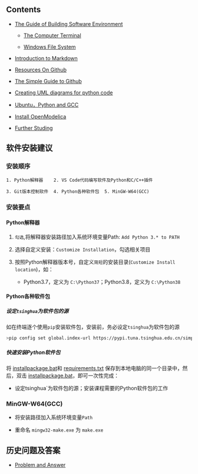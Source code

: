 
## Contents

* [The Guide of Building Software Environment](./BuildingSoftwareEnvironment.md)

   * [The Computer Terminal](./ComputerTerminal.md/)

   * [Windows File System](./WindowsFileSystem.md)

* [Introduction to Markdown](./Introduction2Markdown(Chinese).md) 

* [Resources On Github](./ResourcesOnGithub.md)

* [The Simple Guide to Github](./TheSimpleStepsGithub(Chinese).md) 

* [Creating UML diagrams for python code](./UMLPython.md) 

* [Ubuntu，Python and GCC](./Ubuntu-Python-CPP(Chinese).md) 

* [Install OpenModelica](./InstallOpenModelica.md) 

* [Further Studing](./FurtherStuding.md)

## 软件安装建议

###  安装顺序

    1. Python解释器    2. VS Code代码编写软件及Python和C/C++插件

    3. Git版本控制软件  4. Python各种软件包  5. MinGW-W64(GCC)

###  安装要点

#### Python解释器

1. `勾选`,将解释器安装路径加入系统环境变量Path: `Add Python 3.* to PATH`

2.  选择自定义安装：`Customize Installation`，勾选相关项目
  
3. 按照Python解释器版本号，自定义`简短`的安装目录(`Customize Install location`)，如：
      
    *  Python3.7，定义为 `C:\Python37`；Python3.8，定义为 `C:\Python38`

#### Python各种软件包
 
##### 设定`tsinghua`为软件包的源 

如在终端逐个使用`pip`安装软件包，安装前，务必设定`tsinghua`为软件包的源 

```bash
>pip config set global.index-url https://pypi.tuna.tsinghua.edu.cn/simple
```

##### 快速安装Python软件包

将 [installpackage.bat](./bat/installpackage.bat)和 [requirements.txt](./bat/requirements.txt) 保存到本地电脑的同一个目录中，然后，双击 [installpackage.bat](./bat/installpackage.bat)，即可一次性完成：

* 设定tsinghua`为软件包的源；安装课程需要的Python软件包的工作

### MinGW-W64(GCC)

* 将安装路径加入系统环境变量`Path`

* 重命名 `mingw32-make.exe` 为 `make.exe`

## 历史问题及答案

* [Problem and Answer](./Problem_Solution.md)

